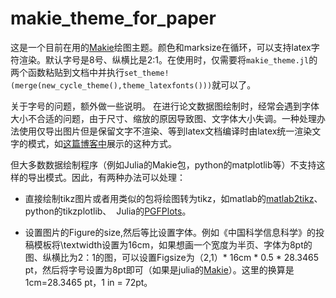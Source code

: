 # makie_theme_for_paper         

这是一个目前在用的[Makie](https://docs.makie.org/)绘图主题。颜色和marksize在循环，可以支持latex字符渲染。默认字号是8号、纵横比是2:1。在使用时，仅需要将`makie_theme.jl`的两个函数粘贴到文档中并执行`set_theme!(merge(new_cycle_theme(),theme_latexfonts()))`就可以了。



关于字号的问题，额外做一些说明。
在进行论文数据图绘制时，经常会遇到字体大小不合适的问题，由于尺寸、缩放的原因导致图、文字体大小失调。一种处理办法使用仅导出图片但是保留文字不渲染、等到latex文档编译时由latex统一渲染文字的模式，如[这篇博客中](https://castel.dev/post/lecture-notes-2/)展示的这种方式。

但大多数数据绘制程序（例如Julia的Makie包，python的matplotlib等）不支持这样的导出模式。因此，有两种办法可以处理：

- 直接绘制tikz图片或者用类似的包将绘图转为tikz，如matlab的[matlab2tikz](https://github.com/matlab2tikz/matlab2tikz)、python的tikzplotlib、  Julia的[PGFPlots](https://github.com/JuliaTeX/PGFPlots.jl)。

- 设置图片的Figure的size,然后等比设置字体。例如《中国科学信息科学》的投稿模板将\textwidth设置为16cm，如果想画一个宽度为半页、字体为8pt的图、纵横比为2：1的图，可以设置Figsize为（2,1）* 16cm * 0.5 * 28.3465 pt，然后将字号设置为8pt即可（如果是julia的[Makie](https://docs.makie.org/)）。这里的换算是1cm=28.3465 pt，1 in = 72pt。    
